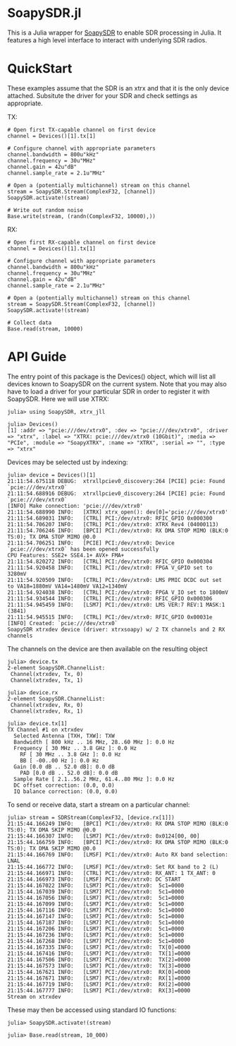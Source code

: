 # SoapySDR.jl

This is a Julia wrapper for [SoapySDR](https://github.com/pothosware/SoapySDR/wiki) to enable SDR processing in Julia.
It features a high level interface to interact with underlying SDR radios.

# QuickStart

These examples assume that the SDR is an xtrx and that it is the only
device attached. Subsitute the driver for your SDR and check settings
as appropriate.

TX:
```
# Open first TX-capable channel on first device
channel = Devices()[1].tx[1]

# Configure channel with appropriate parameters
channel.bandwidth = 800u"kHz"
channel.frequency = 30u"MHz"
channel.gain = 42u"dB"
channel.sample_rate = 2.1u"MHz"

# Open a (potentially multichannel) stream on this channel
stream = SoapySDR.Stream(ComplexF32, [channel])
SoapySDR.activate!(stream)

# Write out random noise
Base.write(stream, (randn(ComplexF32, 10000),))
```

RX:
```
# Open first RX-capable channel on first device
channel = Devices()[1].tx[1]

# Configure channel with appropriate parameters
channel.bandwidth = 800u"kHz"
channel.frequency = 30u"MHz"
channel.gain = 42u"dB"
channel.sample_rate = 2.1u"MHz"

# Open a (potentially multichannel) stream on this channel
stream = SoapySDR.Stream(ComplexF32, [channel])
SoapySDR.activate!(stream)

# Collect data
Base.read(stream, 10000)
```

# API Guide

The entry point of this package is the Devices() object, which will list
all devices known to SoapySDR on the current system. Note that you may
also have to load a driver for your particular SDR in order to register
it with SoapySDR. Here we will use XTRX:

```
julia> using SoapySDR, xtrx_jll

julia> Devices()
[1] :addr => "pcie:///dev/xtrx0", :dev => "pcie:///dev/xtrx0", :driver => "xtrx", :label => "XTRX: pcie:///dev/xtrx0 (10Gbit)", :media => "PCIe", :module => "SoapyXTRX", :name => "XTRX", :serial => "", :type => "xtrx"
```

Devices may be selected ust by indexing:
```
julia> device = Devices()[1]
21:11:54.675118 DEBUG:  xtrxllpciev0_discovery:264 [PCIE] pcie: Found `pcie:///dev/xtrx0`
21:11:54.688916 DEBUG:  xtrxllpciev0_discovery:264 [PCIE] pcie: Found `pcie:///dev/xtrx0`
[INFO] Make connection: 'pcie:///dev/xtrx0'
21:11:54.688990 INFO:   [XTRX] xtrx_open(): dev[0]='pcie:///dev/xtrx0'
21:11:54.689031 INFO:   [CTRL] PCI:/dev/xtrx0: RFIC_GPIO 0x000300
21:11:54.706207 INFO:   [CTRL] PCI:/dev/xtrx0: XTRX Rev4 (04000113)
21:11:54.706246 INFO:   [BPCI] PCI:/dev/xtrx0: RX DMA STOP MIMO (BLK:0 TS:0); TX DMA STOP MIMO @0.0
21:11:54.706251 INFO:   [PCIE] PCI:/dev/xtrx0: Device `pcie:///dev/xtrx0` has been opened successfully
CPU Features: SSE2+ SSE4.1+ AVX+ FMA+
21:11:54.820272 INFO:   [CTRL] PCI:/dev/xtrx0: RFIC_GPIO 0x000304
21:11:54.920458 INFO:   [CTRL] PCI:/dev/xtrx0: FPGA V_GPIO set to 3280mV
21:11:54.920509 INFO:   [CTRL] PCI:/dev/xtrx0: LMS PMIC DCDC out set to VA18=1880mV VA14=1480mV VA12=1340mV
21:11:54.924038 INFO:   [CTRL] PCI:/dev/xtrx0: FPGA V_IO set to 1800mV
21:11:54.934544 INFO:   [CTRL] PCI:/dev/xtrx0: RFIC_GPIO 0x000306
21:11:54.945459 INFO:   [LSM7] PCI:/dev/xtrx0: LMS VER:7 REV:1 MASK:1 (3841)
21:11:54.945515 INFO:   [CTRL] PCI:/dev/xtrx0: RFIC_GPIO 0x00031e
[INFO] Created: `pcie:///dev/xtrx0`
SoapySDR xtrxdev device (driver: xtrxsoapy) w/ 2 TX channels and 2 RX channels
```

The channels on the device are then available on the resulting object
```
julia> device.tx
2-element SoapySDR.ChannelList:
 Channel(xtrxdev, Tx, 0)
 Channel(xtrxdev, Tx, 1)

julia> device.rx
2-element SoapySDR.ChannelList:
 Channel(xtrxdev, Rx, 0)
 Channel(xtrxdev, Rx, 1)

julia> device.tx[1]
TX Channel #1 on xtrxdev
  Selected Antenna [TXH, TXW]: TXW
  Bandwidth [ 800 kHz .. 16 MHz, 28..60 MHz ]: 0.0 Hz
  Frequency [ 30 MHz .. 3.8 GHz ]: 0.0 Hz
    RF [ 30 MHz .. 3.8 GHz ]: 0.0 Hz
    BB [ -00..00 Hz ]: 0.0 Hz
  Gain [0.0 dB .. 52.0 dB]: 0.0 dB
    PAD [0.0 dB .. 52.0 dB]: 0.0 dB
  Sample Rate [ 2.1..56.2 MHz, 61.4..80 MHz ]: 0.0 Hz
  DC offset correction: (0.0, 0.0)
  IQ balance correction: (0.0, 0.0)
```

To send or receive data, start a stream on a particular channel:
```
julia> stream = SDRStream(ComplexF32, [device.rx[1]])
21:15:44.166249 INFO:   [BPCI] PCI:/dev/xtrx0: RX DMA STOP MIMO (BLK:0 TS:0); TX DMA SKIP MIMO @0.0
21:15:44.166307 INFO:   [LSM7] PCI:/dev/xtrx0: 0x0124[00, 00]
21:15:44.166759 INFO:   [BPCI] PCI:/dev/xtrx0: RX DMA STOP MIMO (BLK:0 TS:0); TX DMA SKIP MIMO @0.0
21:15:44.166769 INFO:   [LMSF] PCI:/dev/xtrx0: Auto RX band selection: LNAL
21:15:44.166772 INFO:   [LMSF] PCI:/dev/xtrx0: Set RX band to 2 (L)
21:15:44.166971 INFO:   [CTRL] PCI:/dev/xtrx0: RX_ANT: 1 TX_ANT: 0
21:15:44.166973 INFO:   [LMSF] PCI:/dev/xtrx0: DC START
21:15:44.167022 INFO:   [LSM7] PCI:/dev/xtrx0:  5c1=0000
21:15:44.167039 INFO:   [LSM7] PCI:/dev/xtrx0:  5c1=0000
21:15:44.167056 INFO:   [LSM7] PCI:/dev/xtrx0:  5c1=0000
21:15:44.167099 INFO:   [LSM7] PCI:/dev/xtrx0:  5c1=0000
21:15:44.167116 INFO:   [LSM7] PCI:/dev/xtrx0:  5c1=0000
21:15:44.167147 INFO:   [LSM7] PCI:/dev/xtrx0:  5c1=0000
21:15:44.167187 INFO:   [LSM7] PCI:/dev/xtrx0:  5c1=0000
21:15:44.167206 INFO:   [LSM7] PCI:/dev/xtrx0:  5c1=0000
21:15:44.167236 INFO:   [LSM7] PCI:/dev/xtrx0:  5c1=0000
21:15:44.167268 INFO:   [LSM7] PCI:/dev/xtrx0:  5c1=0000
21:15:44.167335 INFO:   [LSM7] PCI:/dev/xtrx0:  TX[0]=0000
21:15:44.167416 INFO:   [LSM7] PCI:/dev/xtrx0:  TX[1]=0000
21:15:44.167506 INFO:   [LSM7] PCI:/dev/xtrx0:  TX[2]=0000
21:15:44.167573 INFO:   [LSM7] PCI:/dev/xtrx0:  TX[3]=0000
21:15:44.167621 INFO:   [LSM7] PCI:/dev/xtrx0:  RX[0]=0000
21:15:44.167671 INFO:   [LSM7] PCI:/dev/xtrx0:  RX[1]=0000
21:15:44.167719 INFO:   [LSM7] PCI:/dev/xtrx0:  RX[2]=0000
21:15:44.167777 INFO:   [LSM7] PCI:/dev/xtrx0:  RX[3]=0000
Stream on xtrxdev
```

These may then be accessed using standard IO functions:
```
julia> SoapySDR.activate!(stream)

julia> Base.read(stream, 10_000)
```